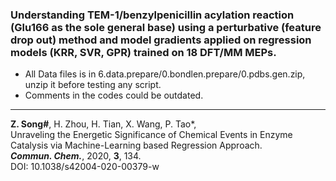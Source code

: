 ### Understanding TEM-1/benzylpenicillin acylation reaction (Glu166 as the sole general base) using a perturbative (feature drop out) method and model gradients applied on regression models (KRR, SVR, GPR) trained on 18 DFT/MM MEPs.  

- All Data files is in 6.data.prepare/0.bondlen.prepare/0.pdbs.gen.zip, unzip it before testing any script.
- Comments in the codes could be outdated.

---

**Z. Song#**, H. Zhou, H. Tian, X. Wang, P. Tao*,  
Unraveling the Energetic Significance of Chemical Events in Enzyme Catalysis via Machine-Learning based Regression Approach.  
***Commun. Chem.***, 2020, **3**, 134.  
DOI: 10.1038/s42004-020-00379-w
